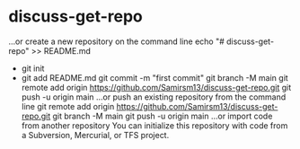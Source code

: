 # discuss-get-repo
…or create a new repository on the command line
echo "# discuss-get-repo" >> README.md
- git init
- git add README.md
git commit -m "first commit"
git branch -M main
git remote add origin https://github.com/Samirsm13/discuss-get-repo.git
git push -u origin main
…or push an existing repository from the command line
git remote add origin https://github.com/Samirsm13/discuss-get-repo.git
git branch -M main
git push -u origin main
…or import code from another repository
You can initialize this repository with code from a Subversion, Mercurial, or TFS project.
